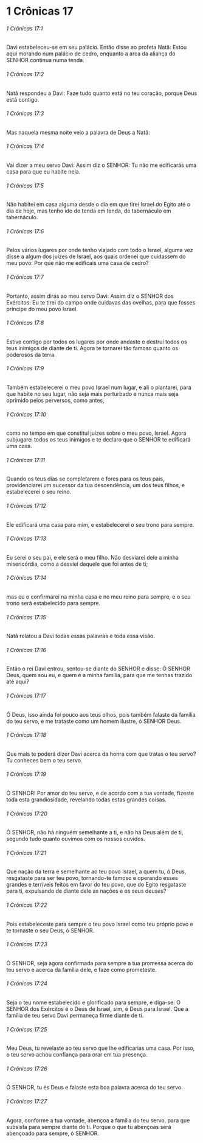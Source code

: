 # 1 Crônicas 17

###### 1 Crônicas 17:1

Davi estabeleceu-se em seu palácio. Então disse ao profeta Natã: Estou aqui morando num palácio de cedro, enquanto a arca da aliança do SENHOR continua numa tenda.

###### 1 Crônicas 17:2

Natã respondeu a Davi: Faze tudo quanto está no teu coração, porque Deus está contigo.

###### 1 Crônicas 17:3

Mas naquela mesma noite veio a palavra de Deus a Natã:

###### 1 Crônicas 17:4

Vai dizer a meu servo Davi: Assim diz o SENHOR: Tu não me edificarás uma casa para que eu habite nela.

###### 1 Crônicas 17:5

Não habitei em casa alguma desde o dia em que tirei Israel do Egito até o dia de hoje, mas tenho ido de tenda em tenda, de tabernáculo em tabernáculo.

###### 1 Crônicas 17:6

Pelos vários lugares por onde tenho viajado com todo o Israel, alguma vez disse a algum dos juízes de Israel, aos quais ordenei que cuidassem do meu povo: Por que não me edificais uma casa de cedro?

###### 1 Crônicas 17:7

Portanto, assim dirás ao meu servo Davi: Assim diz o SENHOR dos Exércitos: Eu te tirei do campo onde cuidavas das ovelhas, para que fosses príncipe do meu povo Israel.

###### 1 Crônicas 17:8

Estive contigo por todos os lugares por onde andaste e destruí todos os teus inimigos de diante de ti. Agora te tornarei tão famoso quanto os poderosos da terra.

###### 1 Crônicas 17:9

Também estabelecerei o meu povo Israel num lugar, e ali o plantarei, para que habite no seu lugar, não seja mais perturbado e nunca mais seja oprimido pelos perversos, como antes,

###### 1 Crônicas 17:10

como no tempo em que constituí juízes sobre o meu povo, Israel. Agora subjugarei todos os teus inimigos e te declaro que o SENHOR te edificará uma casa.

###### 1 Crônicas 17:11

Quando os teus dias se completarem e fores para os teus pais, providenciarei um sucessor da tua descendência, um dos teus filhos, e estabelecerei o seu reino.

###### 1 Crônicas 17:12

Ele edificará uma casa para mim, e estabelecerei o seu trono para sempre.

###### 1 Crônicas 17:13

Eu serei o seu pai, e ele será o meu filho. Não desviarei dele a minha misericórdia, como a desviei daquele que foi antes de ti;

###### 1 Crônicas 17:14

mas eu o confirmarei na minha casa e no meu reino para sempre, e o seu trono será estabelecido para sempre.

###### 1 Crônicas 17:15

Natã relatou a Davi todas essas palavras e toda essa visão.

###### 1 Crônicas 17:16

Então o rei Davi entrou, sentou-se diante do SENHOR e disse: Ó SENHOR Deus, quem sou eu, e quem é a minha família, para que me tenhas trazido até aqui?

###### 1 Crônicas 17:17

Ó Deus, isso ainda foi pouco aos teus olhos, pois também falaste da família do teu servo, e me trataste como um homem ilustre, ó SENHOR Deus.

###### 1 Crônicas 17:18

Que mais te poderá dizer Davi acerca da honra com que tratas o teu servo? Tu conheces bem o teu servo.

###### 1 Crônicas 17:19

Ó SENHOR! Por amor do teu servo, e de acordo com a tua vontade, fizeste toda esta grandiosidade, revelando todas estas grandes coisas.

###### 1 Crônicas 17:20

Ó SENHOR, não há ninguém semelhante a ti, e não há Deus além de ti, segundo tudo quanto ouvimos com os nossos ouvidos.

###### 1 Crônicas 17:21

Que nação da terra é semelhante ao teu povo Israel, a quem tu, ó Deus, resgataste para ser teu povo, tornando-te famoso e operando esses grandes e terríveis feitos em favor do teu povo, que do Egito resgataste para ti, expulsando de diante dele as nações e os seus deuses?

###### 1 Crônicas 17:22

Pois estabeleceste para sempre o teu povo Israel como teu próprio povo e te tornaste o seu Deus, ó SENHOR.

###### 1 Crônicas 17:23

Ó SENHOR, seja agora confirmada para sempre a tua promessa acerca do teu servo e acerca da família dele, e faze como prometeste.

###### 1 Crônicas 17:24

Seja o teu nome estabelecido e glorificado para sempre, e diga-se: O SENHOR dos Exércitos é o Deus de Israel, sim, é Deus para Israel. Que a família de teu servo Davi permaneça firme diante de ti.

###### 1 Crônicas 17:25

Meu Deus, tu revelaste ao teu servo que lhe edificarias uma casa. Por isso, o teu servo achou confiança para orar em tua presença.

###### 1 Crônicas 17:26

Ó SENHOR, tu és Deus e falaste esta boa palavra acerca do teu servo.

###### 1 Crônicas 17:27

Agora, conforme a tua vontade, abençoa a família do teu servo, para que subsista para sempre diante de ti. Porque o que tu abençoas será abençoado para sempre, ó SENHOR.

